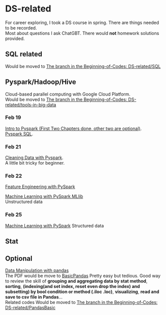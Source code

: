 # DS-related
For career exploring, I took a DS course in spring. There are things needed to be recorded.  
Most about questions I ask ChatGBT. There would **not** homework solutions provided.  

## SQL related
Would be moved to [The branch in the Beginning-of-Codes: DS-related/SQL](https://github.com/HeathersCodes/Beginning-of-Codes/tree/DS-related/SQL)

## Pyspark/Hadoop/Hive
Cloud-based parallel computing with Google Cloud Platform.  
Would be moved to [The branch in the Beginning-of-Codes: DS-related/tools-in-big-data](https://github.com/HeathersCodes/Beginning-of-Codes/tree/DS-related/tools-in-big-data)
### Feb 19
[Intro to Pyspark (First Two Chapters done, other two are optional)](https://campus.datacamp.com/courses/introduction-to-pyspark/getting-to-know-pyspark).   
[Pyspark SQL](https://campus.datacamp.com/courses/introduction-to-spark-sql-in-python/pyspark-sql).   


### Feb 21
[Cleaning Data with Pyspark](https://campus.datacamp.com/courses/cleaning-data-with-pyspark/dataframe-details).   
A little bit tricky for beginner.

### Feb 22
[Feature Engineering with PySpark](https://campus.datacamp.com/courses/feature-engineering-with-pyspark/exploratory-data-analysis-1)    

[Machine Learning with PySpark MLlib](https://campus.datacamp.com/courses/big-data-fundamentals-with-pyspark/machine-learning-with-pyspark-mllib)   
Unstructured data

### Feb 25
[Machine Learning with PySpark](https://campus.datacamp.com/courses/machine-learning-with-pyspark/introduction-3e78f7e0-a587-42d1-bfd2-004bc9da9958)
Structured data

## Stat


## Optional
[Data Manipulation with pandas](https://campus.datacamp.com/courses/data-manipulation-with-pandas)   
The PDF would be move to [BasicPandas](https://github.com/HeathersCodes/DS-related/tree/main//cleche/BasicPandas)
Pretty easy but tedious. Good way to review the skill of **grouping and aggregating data by stat method**, **sorting**, **(indexing(and set index, reset even drop the index) and subsetting) by bool condition or method (.iloc .loc)**, **visualizing**, **read and save to csv file in Pandas**...   
Related codes Would be moved to [The branch in the Beginning-of-Codes: DS-related/PandasBasic](https://github.com/HeathersCodes/Beginning-of-Codes/tree/DS-related/PandasBasic)
